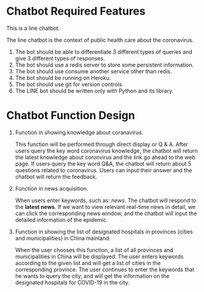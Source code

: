 # Chatbot Required Features


This is a line chatbot.


The line chatbot is the context of public health care about the coronavirus.

1. The bot should be able to differentiate 3 different types of queries and give 3 different types of
responses.
2. The bot should use a redis server to store some persistent information.
3. The bot should use consume another service other than redis.
4. The bot should be running on Heroku.
5. The bot should use git for version controls.
6. The LINE bot should be written only with Python and its library.


# Chatbot Function Design

1. Function in showing knowledge about coranavirus. 

    This function will be performed through direct display or Q & A. After users query the key word coronavirus knowledge, the            chatbot will return the latest knowledge about coronvirus and the link go ahead to the web page. If users query the key word Q&A, the chatbot will return about 5 questions related to coronavirus. Users can input their answer and the chatbot will return the feedback.


1. Function in news acquisition.

    When users enter keywords, such as: _news_. The chatbot will respond to the __latest news__. If we want to view relevant real-time news in detail, we can click the corresponding news window, and the chatbot will input the detailed information of the epidemic.

1. Function in showing the list of designated hospitals in provinces (cities and municipalities) in China mainland.

    When the user chooses this function, a list of all provinces and municipalities in China will be displayed. The user enters keywords according to the given list and will get a list of cities in the corresponding province. The user continues to enter the keywords that he wants to query the city, and will get the information on the designated hospitals for COVID-19 in the city.
